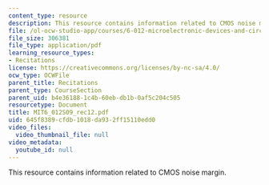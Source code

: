 ```yaml
---
content_type: resource
description: This resource contains information related to CMOS noise margin.
file: /ol-ocw-studio-app/courses/6-012-microelectronic-devices-and-circuits-spring-2009/645f8389cfdb1018da932ff15110edd0_MIT6_012S09_rec12.pdf
file_size: 306381
file_type: application/pdf
learning_resource_types:
- Recitations
license: https://creativecommons.org/licenses/by-nc-sa/4.0/
ocw_type: OCWFile
parent_title: Recitations
parent_type: CourseSection
parent_uid: b4e36188-1c4b-60eb-db1b-0af5c204c505
resourcetype: Document
title: MIT6_012S09_rec12.pdf
uid: 645f8389-cfdb-1018-da93-2ff15110edd0
video_files:
  video_thumbnail_file: null
video_metadata:
  youtube_id: null
---
```

This resource contains information related to CMOS noise margin.
